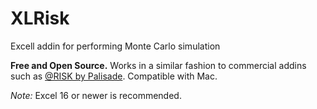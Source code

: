 # XLRisk
Excell addin for performing Monte Carlo simulation

**Free and Open Source.**
Works in a similar fashion to commercial addins such as [@RISK by Palisade](www.palisade.com).  Compatible with Mac.

*Note:*
Excel 16 or newer is recommended.
